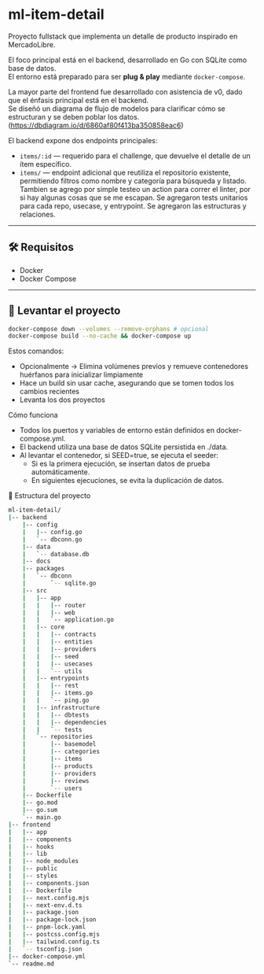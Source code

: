 # ml-item-detail

Proyecto fullstack que implementa un detalle de producto inspirado en MercadoLibre.

El foco principal está en el backend, desarrollado en Go con SQLite como base de datos.  
El entorno está preparado para ser **plug & play** mediante `docker-compose`.

La mayor parte del frontend fue desarrollado con asistencia de v0, dado que el énfasis principal está en el backend.  
Se diseñó un diagrama de flujo de modelos para clarificar cómo se estructuran y se deben poblar los datos. (https://dbdiagram.io/d/6860af80f413ba350858eac6)

El backend expone dos endpoints principales:  
- `items/:id` — requerido para el challenge, que devuelve el detalle de un ítem específico.  
- `items/` — endpoint adicional que reutiliza el repositorio existente, permitiendo filtros como nombre y categoría para búsqueda y listado.
Tambien se agrego por simple testeo un action para correr el linter, por si hay algunas cosas que se me escapan. 
Se agregaron tests unitarios para cada repo, usecase, y entrypoint.
Se agregaron las estructuras y relaciones. 

---

## 🛠️ Requisitos

- Docker  
- Docker Compose

---

## 🚀 Levantar el proyecto

```bash
docker-compose down --volumes --remove-orphans # opcional
docker-compose build --no-cache && docker-compose up
```
Estos comandos:
- Opcionalmente -> Elimina volúmenes previos y remueve contenedores huérfanos para inicializar limpiamente 
- Hace un build sin usar cache, asegurando que se tomen todos los cambios recientes
- Levanta los dos proyectos

Cómo funciona
- Todos los puertos y variables de entorno están definidos en docker-compose.yml.
- El backend utiliza una base de datos SQLite persistida en ./data.
- Al levantar el contenedor, si SEED=true, se ejecuta el seeder:
    - Si es la primera ejecución, se insertan datos de prueba automáticamente.
    - En siguientes ejecuciones, se evita la duplicación de datos.

📁 Estructura del proyecto
```bash
ml-item-detail/
|-- backend
    |-- config
    |   |-- config.go
    |   `-- dbconn.go
    |-- data
    |   `-- database.db
    |-- docs
    |-- packages
    |   `-- dbconn
    |       `-- sqlite.go
    |-- src
    |   |-- app
    |   |   |-- router
    |   |   |-- web
    |   |   `-- application.go
    |   |-- core
    |   |   |-- contracts
    |   |   |-- entities
    |   |   |-- providers
    |   |   |-- seed
    |   |   |-- usecases
    |   |   `-- utils
    |   |-- entrypoints
    |   |   |-- rest
    |   |   |-- items.go
    |   |   `-- ping.go
    |   |-- infrastructure
    |   |   |-- dbtests
    |   |   |-- dependencies
    |   |   `-- tests
    |   `-- repositories
    |       |-- basemodel
    |       |-- categories
    |       |-- items
    |       |-- products
    |       |-- providers
    |       |-- reviews
    |       `-- users
    |-- Dockerfile
    |-- go.mod
    |-- go.sum
    `-- main.go
|-- frontend
|   |-- app
|   |-- components
|   |-- hooks
|   |-- lib
|   |-- node_modules
|   |-- public
|   |-- styles
|   |-- components.json
|   |-- Dockerfile
|   |-- next.config.mjs
|   |-- next-env.d.ts
|   |-- package.json
|   |-- package-lock.json
|   |-- pnpm-lock.yaml
|   |-- postcss.config.mjs
|   |-- tailwind.config.ts
|   `-- tsconfig.json
|-- docker-compose.yml
`-- readme.md

```

